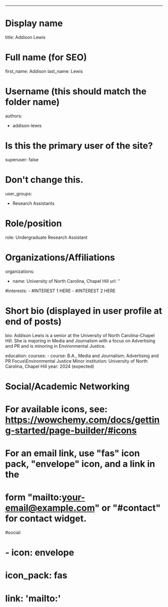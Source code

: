 ---
# Display name
title: Addison Lewis

# Full name (for SEO)
first_name: Addison
last_name: Lewis

# Username (this should match the folder name)
authors:
  - addison-lewis

# Is this the primary user of the site?
superuser: false

# Don't change this.
user_groups:
  - Research Assistants

# Role/position
role: Undergraduate Research Assistant

# Organizations/Affiliations
organizations:
  - name: University of North Carolina, Chapel Hill
    url: ''

  #interests:
    - #INTEREST 1 HERE
    - #INTEREST 2 HERE


# Short bio (displayed in user profile at end of posts)
bio: Addison Lewis is a senior at the University of North Carolina-Chapel Hill. She is majoring in Media and Journalism with a focus on Advertising and PR and is minoring in Environmental Justice.

education:
  courses:
    - course: B.A., Media and Journalism; Advertising and PR Focus\Environmental Justice Minor
      institution: University of North Carolina, Chapel Hill
      year: 2024 (expected)


# Social/Academic Networking
# For available icons, see: https://wowchemy.com/docs/getting-started/page-builder/#icons
#   For an email link, use "fas" icon pack, "envelope" icon, and a link in the
#   form "mailto:your-email@example.com" or "#contact" for contact widget.
#social:
#  - icon: envelope
#    icon_pack: fas
#    link: 'mailto:'
